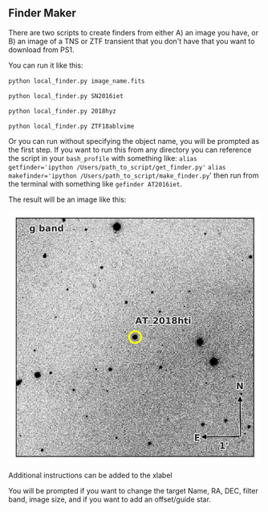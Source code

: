 ## Finder Maker

There are two scripts to create finders from either A) an image you have, or B) an image of a TNS or ZTF transient that you don't have that you want to download from PS1.

You can run it like this:
```
python local_finder.py image_name.fits
```

```
python local_finder.py SN2016iet
```

```
python local_finder.py 2018hyz
```

```
python local_finder.py ZTF18ablvime
```

Or you can run without specifying the object name, you will be prompted as the first step. If you want to run this from any directory you can reference the script in your `bash_profile` with something like:
`alias getfinder='ipython /Users/path_to_script/get_finder.py'`
`alias makefinder='ipython /Users/path_to_script/make_finder.py`'
then run from the terminal with something like `gefinder AT2016iet`.

The result will be an image like this:
<p align="center"><img src="AT_2018hti_finder.jpg" align="center" alt="2017gwm" width="900"/></p>
Additional instructions can be added to the xlabel

You will be prompted if you want to change the target Name, RA, DEC, filter band, image size, and if you want to add an offset/guide star.
